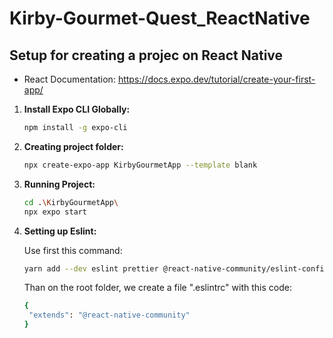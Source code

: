 # Kirby-Gourmet-Quest_ReactNative


## Setup for creating a projec on React Native
- React Documentation: https://docs.expo.dev/tutorial/create-your-first-app/

1. **Install Expo CLI Globally:**
   ```bash
   npm install -g expo-cli
   ```

2. **Creating project folder:**
   ```bash
   npx create-expo-app KirbyGourmetApp --template blank
   ```

3. **Running Project:**
   ```bash
   cd .\KirbyGourmetApp\
   npx expo start
   ```

3. **Setting up Eslint:**

   Use first this command:
   ```bash
   yarn add --dev eslint prettier @react-native-community/eslint-config
   ```

   Than on the root folder, we create a file ".eslintrc" with this code:
   ```bash
   {
    "extends": "@react-native-community"
   }
   ```

   


